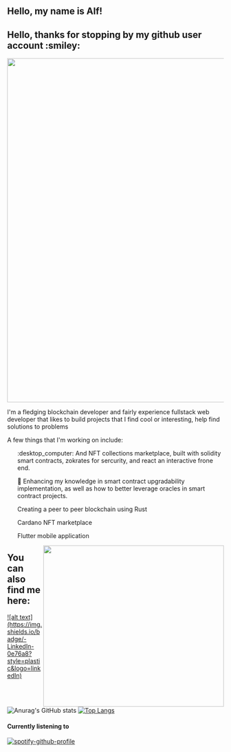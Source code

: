 <html>
<body>
<h2> Hello, my name is Alf!</h2>

<h2> Hello, thanks for stopping by my github user account :smiley: </h2>

<P style=text-align:center;><img align=center width=800 src="https://github-profile-trophy.vercel.app/?username=FentonA&column=8&theme=dracula&no-frame=true&no-bd=true"/><p>
 
I'm a fledging blockchain developer and fairly experience fullstack web developer that likes to build projects that I find cool or interesting, help find solutions to problems

A few things that I'm working on include:

<div  style=display:inlineFlex;>
  <div width="200" height="200">
  <ol>:desktop_computer: And NFT collections marketplace, built with solidity smart contracts, zokrates for sercurity, and react an interactive frone end. </ol>
  <ol>🌱 Enhancing my knowledge in smart contract upgradability implementation, as well as how to better leverage oracles in smart contract projects. </ol>
  <ol> Creating a peer to peer blockchain using Rust</ol>
  <ol> Cardano NFT marketplace</ol>
  <ol> Flutter mobile application</ol>
  </div>
<img align="right" height="375" width="420" alt="" src="https://user-images.githubusercontent.com/46092106/180619229-e966adb1-d6e0-4758-b16e-d453524e14c1.gif" />

</div>
 
 
 <h2> You can also find me here:</h2>
<a href='https://www.linkedin.com/in/alf-fenton-baab27110/'>![alt text](https://img.shields.io/badge/-LinkedIn-0e76a8?style=plastic&logo=linkedIn)</a>


![Anurag's GitHub stats](https://github-readme-stats.vercel.app/api?username=fentona&theme=dracula&hide=contribs) [![Top Langs](https://github-readme-stats.vercel.app/api/top-langs/?username=fentona&layout=compact&theme=dracula)](https://github.com/anuraghazra/github-readme-stats)
 </body>

<h4> Currently listening to </h4>

[![spotify-github-profile](https://spotify-github-profile.vercel.app/api/view?uid=mrchips7&cover_image=true&theme=default&bar_color=469faf&bar_color_cover=true)](https://spotify-github-profile.vercel.app/api/view?uid=mrchips7&redirect=true)

 </html>
